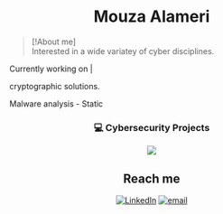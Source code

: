<h1 align="center">Mouza Alameri</h1>




> [!About me]  
> Interested in a wide variatey of cyber disciplines. 



 Currently working on | </b>
 
 cryptographic solutions. </b>
 
 Malware analysis - Static

<div align="center">

<h3>💻 Cybersecurity Projects</h3>

<a href="https://github.com/MouzaAlameri-sec/FIM-LAB">
  <img src="https://github-readme-stats.vercel.app/api/pin/?username=MouzaAlameri-sec&repo=FIM-LAB&theme=graywhite" />
</a>








## Reach me 
 [![LinkedIn](https://img.shields.io/badge/LinkedIn-%230077B5.svg?logo=linkedin&logoColor=white)](https://www.linkedin.com/in/mouzaalameri-sec)  [![email](https://img.shields.io/badge/Email-D14836?logo=gmail&logoColor=white)](mailto:mozaalamriii@gmail.com) 



